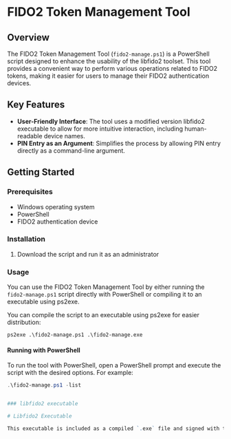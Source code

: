 # FIDO2 Token Management Tool

## Overview

The FIDO2 Token Management Tool (`fido2-manage.ps1`) is a PowerShell script designed to enhance the usability of the libfido2 toolset. This tool provides a convenient way to perform various operations related to FIDO2 tokens, making it easier for users to manage their FIDO2 authentication devices.

## Key Features

- **User-Friendly Interface**: The tool uses a modified version libfido2 executable to allow for more intuitive interaction, including human-readable device names.
- **PIN Entry as an Argument**: Simplifies the process by allowing PIN entry directly as a command-line argument.

## Getting Started

### Prerequisites

- Windows operating system
- PowerShell
- FIDO2 authentication device


### Installation

1. Download the script and run it as an administrator

### Usage

You can use the FIDO2 Token Management Tool by either running the `fido2-manage.ps1` script directly with PowerShell or compiling it to an executable using ps2exe.

You can compile the script to an executable using ps2exe for easier distribution:

`ps2exe .\fido2-manage.ps1 .\fido2-manage.exe`

#### Running with PowerShell

To run the tool with PowerShell, open a PowerShell prompt and execute the script with the desired options. For example:

```powershell
.\fido2-manage.ps1 -list


### libfido2 executable

# Libfido2 Executable

This executable is included as a compiled `.exe` file and signed with the Token2 Code Signing certificate. However, the source code of the tool is available in the main project at [https://github.com/token2/fido2-manage](https://github.com/token2/fido2-manage).
